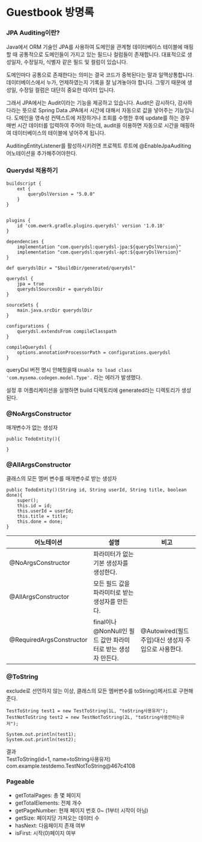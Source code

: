 # Guestbook 방명록

### JPA Auditing이란?

Java에서 ORM 기술인 JPA를 사용하여 도메인을 관계형 데이터베이스 테이블에 매핑할 때 공통적으로 도메인들이 가지고 있는 필드나 컬럼들이 존재합니다.
대표적으로 생성일자, 수정일자, 식별자 같은 필드 및 컬럼이 있습니다.

도메인마다 공통으로 존재한다는 의미는 결국 코드가 중복된다는 말과 일맥상통합니다.
데이터베이스에서 누가, 언제하였는지 기록을 잘 남겨놓아야 합니다. 그렇기 때문에 생성일, 수정일 컬럼은 대단히 중요한 데이터 입니다.

그래서 JPA에서는 Audit이라는 기능을 제공하고 있습니다. Audit은 감시하다, 감사하다라는 뜻으로 Spring Data JPA에서 시간에 대해서 자동으로 값을 넣어주는 기능입니다.
도메인을 영속성 컨텍스트에 저장하거나 조회를 수행한 후에 update를 하는 경우 매번 시간 데이터를 입력하여 주어야 하는데,
audit을 이용하면 자동으로 시간을 매핑하여 데이터베이스의 테이블에 넣어주게 됩니다.

AuditingEntityListener를 활성하시키려면 프로젝트 루트에 @EnableJpaAuditing어노테이션을 추가해주어야한다.

### Querydsl 적용하기
```
buildscript {
	ext {
		queryDslVersion = "5.0.0"
	}
}


plugins {
    id 'com.ewerk.gradle.plugins.querydsl' version '1.0.10'
}

dependencies {
    implementation "com.querydsl:querydsl-jpa:${queryDslVersion}"
	implementation "com.querydsl:querydsl-apt:${queryDslVersion}"
}

def querydslDir = "$buildDir/generated/querydsl"

querydsl {
	jpa = true
	querydslSourcesDir = querydslDir
}

sourceSets {
	main.java.srcDir querydslDir
}

configurations {
	querydsl.extendsFrom compileClasspath
}

compileQuerydsl {
	options.annotationProcessorPath = configurations.querydsl
}
```

queryDsl 버전 명시 안해줬을때 `Unable to load class 'com.mysema.codegen.model.Type'.` 라는 에러가 발생했다.

설정 후 어플리케이션을 실행하면 build 디렉토리에 generated라는 디렉토리가 생성된다.

### @NoArgsConstructor
매개변수가 없는 생성자
```
public TodoEntity(){

} 
```
### @AllArgsConstructor
클래스의 모든 멤버 변수를 매개변수로 받는 생성자
```
public TodoEntity()(String id, String userId, String title, boolean done){
    super();
    this.id = id;
    this.userId = userId;
    this.title = title;
    this.done = done;
}
```
| 어노테이션 | 설명 | 비고 |
|-------------------|--------------------------|---------|
| @NoArgsConstructor  | 파라미터가 없는 기본 생성자를 생성한다. | |
| @AllArgsConstructor | 모든 필드 값을 파라미터로 받는 생성자를 만든다. | |
| @RequiredArgsConstructor | final이나 @NonNull인 필드 값만 파라미터로 받는 생성자 만든다. | @Autowired(필드 주입)대신 생성자 주입으로 사용한다. |

### @ToString
exclude로 선언하지 않는 이상, 클래스의 모든 멤버변수를 toString()메서드로 구현해준다.
```
TestToString test1 = new TestToString(1L, "toString사용유저");
TestNotToString test2 = new TestNotToString(2L, "toString사용안하는유저");

System.out.println(test1);
System.out.println(test2);
```

결과 <br>
TestToString(id=1, name=toString사용유저) <br>
com.example.testdemo.TestNotToString@467c4108

### Pageable
- getTotalPages: 총 몇 페이지
- getTotalElements: 전체 개수 
- getPageNumber: 현재 페이지 번호 0~ (1부터 시작이 아님)
- getSize: 페이지당 가져오는 데이터 수
- hasNext: 다음페이지 존재 여부
- isFirst: 시작(0)페이지 여부

